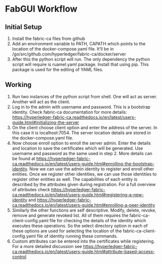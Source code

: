 # FabGUI Workflow

## Initial Setup

1.	Install the fabric-ca files from github
2.	Add an environment variable to PATH, CAPATH which points to the location of the docker-compose.yaml file. It’ll be in /go/src/github.com/hyperledger/fabric-ca/docker/server
3.	After this the python script will run. The only dependency the python script will require is ruamel.yaml package. Install that using pip. This package is used for the editing of YAML files.

## Working

1.	Run two instances of the python script from shell. One will act as server. Another will act as the client.
2.	Log in to the admin with username and password. This is a bootstrap identity. Check fabric-ca documentation for more details: https://hyperledger-fabric-ca.readthedocs.io/en/latest/users-guide.html#initializing-the-server
3.	On the client choose client option and enter the address of the server. In this case it is localhost:7054. The server location details are stored in the docker-compose.yaml file.
4.	Now choose enroll option to enroll the server admin. Enter the details and location to save the certificates which will be generated. Use username and password as the same used in step 2. More details can be found at https://hyperledger-fabric-ca.readthedocs.io/en/latest/users-guide.html#enrolling-the-bootstrap-identity. Now we can use the admin identity to register and enroll other entities. Once we register other identities, we can use those identities to register other entities as well. The capabilities of each entity is described by the attributes given during registration. For a full overview of attributes check https://hyperledger-fabric-ca.readthedocs.io/en/latest/users-guide.html#registering-a-new-identity and https://hyperledger-fabric-ca.readthedocs.io/en/latest/users-guide.html#enrolling-a-peer-identity
5.	Similarly the other functions are self descriptive. Modify, delete, revoke, remove and generate revoked list. All of them requires the fabric-ca-client-config.yaml file for checking the details of the identity which executes these operations. So the select directory option in each of these options are used for selecting the location of the fabric-ca-client-config.yaml file of identity running these commands.
6.	Custom attributes can be entered into the certificates while registering. For a more detailed discussion see https://hyperledger-fabric-ca.readthedocs.io/en/latest/users-guide.html#attribute-based-access-control
